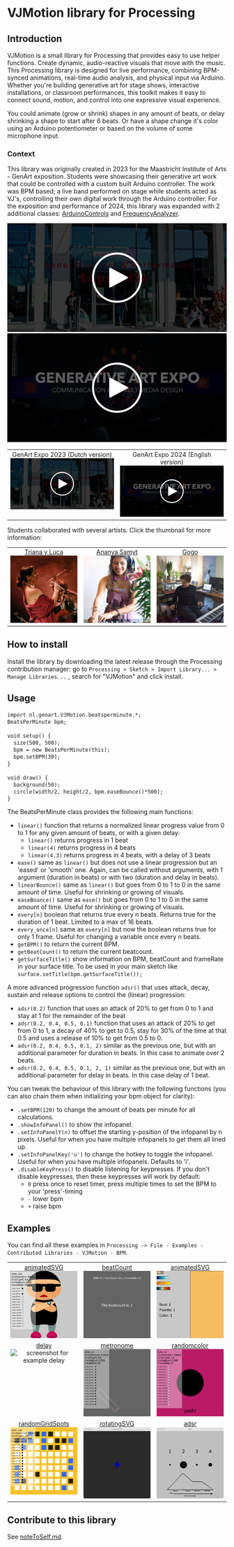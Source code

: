 # VJMotion library for Processing

## Introduction
VJMotion is a small library for Processing that provides easy to use helper functions. Create dynamic, audio-reactive visuals that move with the music. This Processing library is designed for live performance, combining BPM-synced animations, real-time audio analysis, and physical input via Arduino. Whether you're building generative art for stage shows, interactive installations, or classroom performances, this toolkit makes it easy to connect sound, motion, and control into one expressive visual experience. 

You could animate (grow or shrink) shapes in any amount of beats, or delay shrinking a shape to start after 6 beats. Or have a shape change it's color using an Arduino potentiometer or based on the volume of some microphone input.

### Context
This library was originally created in 2023 for the Maastricht Institute of Arts - GenArt exposition. Students were showcasing their generative art work that could be controlled with a custom built Arduino controller. The work was BPM based; a live band performed on stage while students acted as VJ's, controlling their own digital work through the Arduino controller. For the exposition and performance of 2024, this library was expanded with 2 additional classes: [ArduinoControls](ArduinoControls.md) and [FrequencyAnalyzer](FrequencyAnalyzer.md).

<a href="https://vimeo.com/911124908/735f46dc5b?share=copy"><img src="assets/thumbnail-video1.jpg" alt="Generative Art Exposition and Performance in Maastricht 2023" /></a>
<a href="https://vimeo.com/1013689471/da1bcb3048?share=copy"><img src="assets/thumbnail-video2.jpg" alt="Generative Art Exposition and Performance in Maastricht 2024" /></a>

<table width="100%">
  <tr>
    <td valign="top" align="center" width="50%">GenArt Expo 2023 (Dutch version)<br><a target="_blank" href="https://vimeo.com/911124908/735f46dc5b?share=copy"><img src="assets/thumbnail-video1.jpg" alt="Generative Art Exposition and Performance in Maastricht 2023" width="300"/></a></td>
    <td valign="top" align="center" width="50%">GenArt Expo 2024 (English version)<br><a target="_blank" href="https://vimeo.com/1013689471/da1bcb3048?share=copy"><img src="assets/thumbnail-video2.jpg" alt="Generative Art Exposition and Performance in Maastricht 2024" width="300"/></a></td>
  </tr>
 </table>

Students collaborated with several artists. Click the thumbnail for more information:

<table width="100%">
  <tr>
    <td valign="top" align="center" width="33%"><a href="context/triana-y-luca.md">Triana y Luca<br><img src="assets/artist-triana-y-luca.jpeg" width="100%" alt="Artist Triana y Luca" /></a></td>
    <td valign="top" align="center" width="33%"><a href="context/ananya-samyt.md">Ananya Samyt<br><img src="assets/artist-ananya-samyt.jpg" width="100%" alt="Artist Ananya Samyt" /></a></td>
    <td valign="top" align="center" width="33%"><a href="context/gogo.md">Gogo<br><img src="assets/artist-gogo.jpg" width="100%" alt="Artist Gogo" /></a></td>
  </tr>
 </table>


## How to install
Install the library by downloading the latest release through the Processing contribution manager: go to `Processing > Sketch > Import Library... > Manage Libraries...` , search for "VJMotion" and click install.

## Usage

```
import nl.genart.VJMotion.beatsperminute.*;
BeatsPerMinute bpm;

void setup() {
  size(500, 500);
  bpm = new BeatsPerMinute(this);
  bpm.setBPM(30);
}

void draw() {
  background(50);
  circle(width/2, height/2, bpm.easeBounce()*500);
}
```


The BeatsPerMinute class provides the following main functions:
* `linear()` function that returns a normalized linear progress value from 0 to 1 for any given amount of beats, or with a given delay:
  * `linear()` returns progress in 1 beat
  * `linear(4)` returns progress in 4 beats
  * `linear(4,3)` returns progress in 4 beats, with a delay of 3 beats
* `ease()` same as `linear()` but does not use a linear progression but an 'eased' or 'smooth' one. Again, can be called without arguments, with 1 argument (duration in beats) or with two (duration and delay in beats).
* `linearBounce()` same as `linear()` but goes from 0 to 1 to 0 in the same amount of time. Useful for shrinking or growing of visuals.
* `easeBounce()` same as `ease()` but goes from 0 to 1 to 0 in the same amount of time. Useful for shrinking or growing of visuals.
* `every[n]` boolean that returns true every n beats. Returns true for the duration of 1 beat. Limited to a max of 16 beats.
* `every_once[n]` same as `every[n]` but now the boolean returns true for only 1 frame. Useful for changing a variable once every n beats.
* `getBPM()` to return the current BPM.
* `getBeatCount()` to return the current beatcount.
* `getSurfaceTitle()` show information on BPM, beatCount and frameRate in your surface title. To be used in your main sketch like `surface.setTitle(bpm.getSurfaceTitle());`

A more advanced progression function `adsr()` that uses attack, decay, sustain and release options to control the (linear) progression:
* `adsr(0.2)` function that uses an attack of 20% to get from 0 to 1 and stay at 1 for the remainder of the beat
* `adsr(0.2, 0.4, 0.5, 0.1)` function that uses an attack of 20% to get from 0 to 1, a decay of 40% to get to 0.5, stay for 30% of the time at that 0.5 and uses a release of 10% to get from 0.5 to 0.
* `adsr(0.2, 0.4, 0.5, 0.1, 2)` similar as the previous one, but with an additional parameter for duration in beats. In this case to animate over 2 beats.
* `adsr(0.2, 0.4, 0.5, 0.1, 2, 1)` similar as the previous one, but with an additional parameter for delay in beats. In this case delay of 1 beat.

You can tweak the behaviour of this library with the following functions (you can also chain them when initializing your bpm object for clarity):
* `.setBPM(120)` to change the amount of beats per minute for all calculations.
* `.showInfoPanel()` to show the infopanel.
* `.setInfoPanelY(n)` to offset the starting y-position of the infopanel by n pixels. Useful for when you have multiple infopanels to get them all lined up.
* `.setInfoPanelKey('u')` to change the hotkey to toggle the infopanel. Useful for when you have multiple infopanels. Defaults to 'i'.
* `.disableKeyPress()` to disable listening for keypresses. If you don't disable keypresses, then these keypresses will work by default:
  * `0` press once to reset timer, press multiple times to set the BPM to your 'press'-timing
  * `-` lower bpm
  * `+` raise bpm


## Examples
You can find all these examples in `Processing -> File - Examples - Contributed Libraries - VJMotion - BPM`.

<table width="100%">

  <tr>
    <td valign="top" align="center" width="33%"><a href="https://github.com/vincentsijben/bpm-timings-for-processing/blob/master/examples/BPM_Timings/animatedSVG/animatedSVG.pde">animatedSVG</a><br><img src="assets/example-animatedsvg.gif" width="100%" alt="screenshot for example animatedSVG" /></td>
    <td valign="top" align="center" width="33%"><a href="https://github.com/vincentsijben/bpm-timings-for-processing/blob/master/examples/BPM_Timings/beatcount/beatcount.pde">beatCount</a><br><img src="assets/example-beatcount.gif" width="100%" alt="screenshot for example beatCount" /></td>
    <td valign="top" align="center" width="33%"><a href="https://github.com/vincentsijben/bpm-timings-for-processing/blob/master/examples/BPM_Timings/colorPalettes/colorPalettes.pde">animatedSVG</a><br><img src="assets/example-colorpalettes.gif" width="100%" alt="screenshot for example colorPalettes" /></td>
  </tr>
   <tr>
    <td valign="top" align="center" width="33%"><a href="https://github.com/vincentsijben/bpm-timings-for-processing/blob/master/examples/BPM_Timings/delay/delay.pde">delay</a><br><img src="assets/example-delay.gif" width="100%" alt="screenshot for example delay" /></td>
    <td valign="top" align="center" width="33%"><a href="https://github.com/vincentsijben/bpm-timings-for-processing/blob/master/examples/BPM_Timings/metronome/metronome.pde">metronome</a><br><img src="assets/example-metronome.gif" width="100%" alt="screenshot for example metronome" /></td>
    <td valign="top" align="center" width="33%"><a href="https://github.com/vincentsijben/bpm-timings-for-processing/blob/master/examples/BPM_Timings/randomColor/randomColor.pde">randomcolor</a><br><img src="assets/example-randomcolor.gif" width="100%" alt="screenshot for example randomcolor" /></td>
  </tr>
  <tr>
    <td valign="top" align="center" width="33%"><a href="https://github.com/vincentsijben/bpm-timings-for-processing/blob/master/examples/BPM_Timings/randomGridSpots/randomGridSpots.pde">randomGridSpots</a><br><img src="assets/example-randomgridspots.gif" width="100%" alt="screenshot for example randomGridSpots" /></td>
    <td valign="top" align="center" width="33%"><a href="https://github.com/vincentsijben/bpm-timings-for-processing/blob/master/examples/BPM_Timings/rotatingSVG/rotatingSVG.pde">rotatingSVG</a><br><img src="assets/example-rotatingsvg.gif" width="100%" alt="screenshot for example rotatingSVG" /></td>
    <td valign="top" align="center" width="33%"><a href="https://github.com/vincentsijben/bpm-timings-for-processing/blob/master/examples/BPM_Timings/adsr/adsr.pde">adsr</a><br><img src="assets/example-adsr.gif" width="100%" alt="screenshot for example adsr" /></td>
  </tr>
 
 </table>


## Contribute to this library
See [noteToSelf.md](noteToSelf.md).
